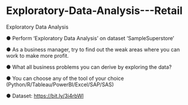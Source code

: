 # Exploratory-Data-Analysis---Retail
Exploratory Data Analysis

● Perform ‘Exploratory Data Analysis’ on dataset ‘SampleSuperstore’

● As a business manager, try to find out the weak areas where you can 
work to make more profit. 

● What all business problems you can derive by exploring the data? 

● You can choose any of the tool of your choice 
(Python/R/Tableau/PowerBI/Excel/SAP/SAS) 

● Dataset: https://bit.ly/3i4rbWl
